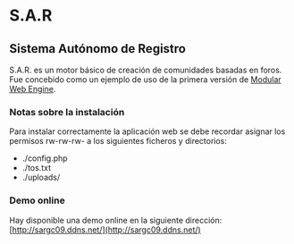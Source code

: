 # S.A.R
## Sistema Autónomo de Registro
S.A.R. es un motor básico de creación de comunidades basadas en foros. Fue concebido como un ejemplo de uso de la primera versión de [Modular Web Engine](https://github.com/yawin123/ModularWebEngine).

### Notas sobre la instalación
Para instalar correctamente la aplicación web se debe recordar asignar los permisos rw-rw-rw- a los siguientes ficheros y directorios:
- ./config.php
- ./tos.txt
- ./uploads/

### Demo online
Hay disponible una demo online en la siguiente dirección: [http://sargc09.ddns.net/](http://sargc09.ddns.net/)
